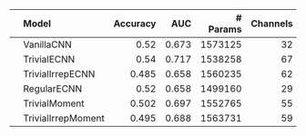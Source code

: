 |    | Model              |   Accuracy |   AUC |   # Params |   Channels |   N Layers |
|:---|:-------------------|-----------:|------:|-----------:|-----------:|-----------:|
|    | VanillaCNN         |      0.52  | 0.673 |    1573125 |         32 |          5 |
|    | TrivialECNN        |      0.54  | 0.717 |    1538258 |         67 |          5 |
|    | TrivialIrrepECNN   |      0.485 | 0.658 |    1560235 |         62 |          5 |
|    | RegularECNN        |      0.52  | 0.658 |    1499160 |         29 |          5 |
|    | TrivialMoment      |      0.502 | 0.697 |    1552765 |         55 |          5 |
|    | TrivialIrrepMoment |      0.495 | 0.688 |    1563731 |         59 |          5 |